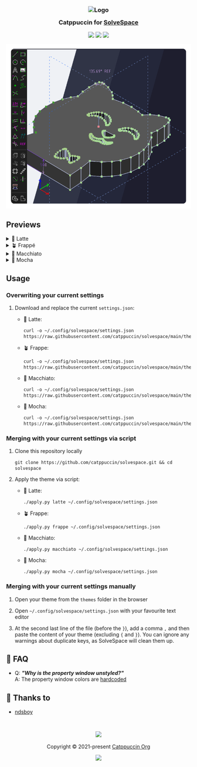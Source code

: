 <h3 align="center">
	<img src="https://raw.githubusercontent.com/catppuccin/catppuccin/main/assets/logos/exports/1544x1544_circle.png" width="100" alt="Logo"/><br/>
	<img src="https://raw.githubusercontent.com/catppuccin/catppuccin/main/assets/misc/transparent.png" height="30" width="0px"/>
	Catppuccin for <a href="https://solvespace.com">SolveSpace</a>
	<img src="https://raw.githubusercontent.com/catppuccin/catppuccin/main/assets/misc/transparent.png" height="30" width="0px"/>
</h3>

<p align="center">
	<a href="https://github.com/catppuccin/solvespace/stargazers"><img src="https://img.shields.io/github/stars/catppuccin/solvespace?colorA=363a4f&colorB=b7bdf8&style=for-the-badge"></a>
	<a href="https://github.com/catppuccin/solvespace/issues"><img src="https://img.shields.io/github/issues/catppuccin/solvespace?colorA=363a4f&colorB=f5a97f&style=for-the-badge"></a>
	<a href="https://github.com/catppuccin/solvespace/contributors"><img src="https://img.shields.io/github/contributors/catppuccin/solvespace?colorA=363a4f&colorB=a6da95&style=for-the-badge"></a>
</p>

<p align="center">
	<img src="https://github.com/catppuccin/solvespace/blob/main/assets/preview.png"/>
</p>

## Previews

<details>
<summary>🌻 Latte</summary>
<img src="https://github.com/catppuccin/solvespace/blob/main/assets/latte.png"/>
</details>
<details>
<summary>🪴 Frappé</summary>
<img src="https://github.com/catppuccin/solvespace/blob/main/assets/frappe.png"/>
</details>
<details>
<summary>🌺 Macchiato</summary>
<img src="https://github.com/catppuccin/solvespace/blob/main/assets/macchiato.png"/>
</details>
<details>
<summary>🌿 Mocha</summary>
<img src="https://github.com/catppuccin/solvespace/blob/main/assets/mocha.png"/>
</details>

## Usage

### Overwriting your current settings

1. Download and replace the current `settings.json`:

   - 🌻 Latte:

     ```shell
     curl -o ~/.config/solvespace/settings.json https://raw.githubusercontent.com/catppuccin/solvespace/main/themes/latte.json
     ```

   - 🪴 Frappe:

     ```shell
     curl -o ~/.config/solvespace/settings.json https://raw.githubusercontent.com/catppuccin/solvespace/main/themes/frappe.json
     ```

   - 🌺 Macchiato:

     ```shell
     curl -o ~/.config/solvespace/settings.json https://raw.githubusercontent.com/catppuccin/solvespace/main/themes/macchiato.json
     ```

   - 🌿 Mocha:

     ```shell
     curl -o ~/.config/solvespace/settings.json https://raw.githubusercontent.com/catppuccin/solvespace/main/themes/mocha.json
     ```

### Merging with your current settings via script

1. Clone this repository locally

   ```shell
   git clone https://github.com/catppuccin/solvespace.git && cd solvespace
   ```

2. Apply the theme via script:

   - 🌻 Latte:

     ```shell
     ./apply.py latte ~/.config/solvespace/settings.json
     ```

   - 🪴 Frappe:

     ```shell
     ./apply.py frappe ~/.config/solvespace/settings.json
     ```

   - 🌺 Macchiato:

     ```shell
     ./apply.py macchiato ~/.config/solvespace/settings.json
     ```

   - 🌿 Mocha:

     ```shell
     ./apply.py mocha ~/.config/solvespace/settings.json
     ```

### Merging with your current settings manually

1. Open your theme from the `themes` folder in the browser

2. Open `~/.config/solvespace/settings.json` with your favourite text editor

3. At the second last line of the file (before the `}`), add a comma `,` and then paste the content of your theme (excluding `{` and `}`). You can ignore any warnings about duplicate keys, as SolveSpace will clean them up.

## 🙋 FAQ

- Q: **_"Why is the property window unstyled?"_**\
  A: The property window colors are [hardcoded](https://github.com/solvespace/solvespace/blob/50cbecbe7249a1a47561fca33919a08db7970e49/src/textwin.cpp#L196)

## 💝 Thanks to

- [ndsboy](https://github.com/ndsboy)

&nbsp;

<p align="center">
	<img src="https://raw.githubusercontent.com/catppuccin/catppuccin/main/assets/footers/gray0_ctp_on_line.svg?sanitize=true" />
</p>

<p align="center">
	Copyright &copy; 2021-present <a href="https://github.com/catppuccin" target="_blank">Catppuccin Org</a>
</p>

<p align="center">
	<a href="https://github.com/catppuccin/catppuccin/blob/main/LICENSE"><img src="https://img.shields.io/static/v1.svg?style=for-the-badge&label=License&message=MIT&logoColor=d9e0ee&colorA=363a4f&colorB=b7bdf8"/></a>
</p>
